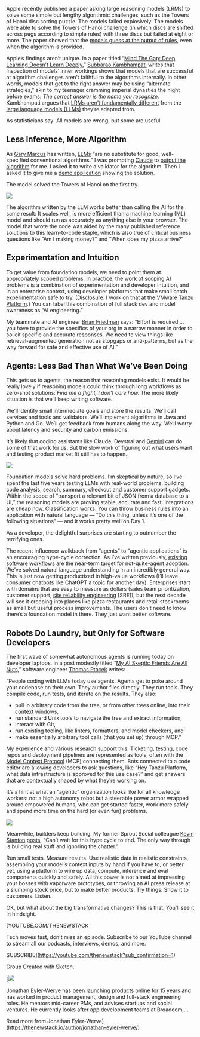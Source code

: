 Apple recently published a paper asking large reasoning models (LRMs) to solve some simple but lengthy algorithmic challenges, such as the Towers of Hanoi disc sorting puzzle. The models failed explosively. The models were able to solve the Towers of Hanoi challenge (in which discs are shifted across pegs according to simple rules) with three discs but failed at eight or more. The paper showed that the [models guess at the output of rules](https://www.anthropic.com/research/tracing-thoughts-language-model), even when the algorithm is provided.

Apple’s findings aren’t unique. In a paper titled “[Mind The Gap: Deep Learning Doesn’t Learn Deeply](https://arxiv.org/abs/2505.18623),” [Subbarao Kambhampati](https://www.linkedin.com/in/subbarao-kambhampati-3260708/) writes that inspection of models’ inner workings shows that models that are successful at algorithm challenges aren’t faithful to the algorithms internally. In other words, models that get to the right answer may be using “alternate strategies,” akin to my teenager cramming imperial dynasties the night before exams: *The correct answer is the name you recognize.* Kambhampati argues that [LRMs aren’t fundamentally different](https://arxiv.org/html/2504.09762v1) from the [large language models (LLMs)](https://thenewstack.io/what-is-a-large-language-model/) they’re adapted from.

As statisticians say: All models are wrong, but some are useful.

## Less Inference, More Algorithm

As [Gary Marcus](https://x.com/GaryMarcus) has written, [LLMs](https://thenewstack.io/why-large-language-models-wont-replace-human-coders/) “are no substitute for good, well-specified conventional algorithms.” I was prompting [Claude](https://thenewstack.io/claude-opus-4-with-claude-code-a-developer-walkthrough/) to [output the algorithm](https://claude.ai/public/artifacts/b49e1119-c0f9-479b-9678-32b73af32658) for me. I asked it to write a validator for the algorithm. Then I asked it to give me a [demo application](https://claude.ai/public/artifacts/01d5ee53-84b7-41b0-acae-c16585844ce8) showing the solution.

The model solved the Towers of Hanoi on the first try.

![](https://cdn.thenewstack.io/media/2025/06/f4176d34-image1.gif)

The algorithm written by the LLM works better than calling the AI for the same result: It scales well, is more efficient than a machine learning (ML) model and should run as accurately as anything else in your browser. The model that wrote the code was aided by the many published reference solutions to this learn-to-code staple, which is also true of critical business questions like “Am I making money?” and “When does my pizza arrive?”

## Experimentation and Intuition

To get value from foundation models, we need to point them at appropriately scoped problems. In practice, the work of scoping AI problems is a combination of experimentation and developer intuition, and in an enterprise context, using developer platforms that make small batch experimentation safe to try. (Disclosure: I work on that at the [VMware Tanzu Platform](https://www.vmware.com/products/app-platform/tanzu).) You can label this combination of full stack dev and model awareness as “AI engineering.”

My teammate and AI engineer [Brian Friedman](https://www.linkedin.com/in/bryanmfriedman?miniProfileUrn=urn%3Ali%3Afs_miniProfile%3AACoAAADmNKcBbSK382e8_UxUekKinr4fh1hKSO4&lipi=urn%3Ali%3Apage%3Ad_flagship3_search_srp_all%3BJ14Bs90tTseEVQMNKJNt0Q%3D%3D) says: “Effort is required … you have to provide the specifics of your org in a narrow manner in order to solicit specific and accurate responses. We need to view things like retrieval-augmented generation not as stopgaps or anti-patterns, but as the way forward for safe and effective use of AI.”

## Agents: Less Bad Than What We’ve Been Doing

This gets us to agents, the reason that reasoning models exist. It would be really lovely if reasoning models could think through long workflows as zero-shot solutions: *Find me a flight, I don’t care how.* The more likely situation is that we’ll keep writing software.

We’ll identify small intermediate goals and store the results. We’ll call services and tools and validators. We’ll implement algorithms in Java and Python and Go. We’ll get feedback from humans along the way. We’ll worry about latency and security and carbon emissions.

It’s likely that coding assistants like Claude, Devstral and [Gemini](https://thenewstack.io/gemini-all-you-need-to-know-about-googles-multimodal-ai/) can do some of that work for us. But the slow work of figuring out what users want and testing product market fit still has to happen.

![](https://cdn.thenewstack.io/media/2025/06/da41945e-image3.jpg)

Foundation models solve hard problems. I’m skeptical by nature, so I’ve spent the last five years testing LLMs with real-world problems, building code analysis, search, summary, checkout and customer support gadgets. Within the scope of “transport a relevant bit of JSON from a database to a UI,” the reasoning models are proving stable, accurate and fast. Integrations are cheap now. Classification works. You can throw business rules into an application with natural language — “Do this thing, unless it’s one of the following situations” — and it works pretty well on Day 1.

As a developer, the delightful surprises are starting to outnumber the terrifying ones.

The recent influencer walkback from “agents” to “agentic applications” is an encouraging hype-cycle correction. As I’ve written previously, [existing software workflows](https://thenewstack.io/ai-agents-why-workflows-are-the-llm-use-case-to-watch/) are the near-term target for not-quite-agent adoption. We’ve solved natural language understanding in an incredibly general way. This is just now getting productized in high-value workflows (I’ll leave consumer chatbots like ChatGPT a topic for another day). Enterprises start with domains that are easy to measure as dollars (sales team prioritization, customer support, [site reliability engineering](https://techdocs.broadcom.com/us/en/vmware-tanzu/cloudhealth/tanzu-cloudhealth/saas/tnz-cloudhealth/exploring-cloudhealth-new-experience-nx-intelligent-assist.html) [SRE]), but the next decade will see it creeping into places like pizza restaurants and retail stockrooms as small but useful process improvements. The users don’t need to know there’s a foundation model in there. They just want better software.

## Robots Do Laundry, but Only for Software Developers

The first wave of somewhat autonomous agents is running today on developer laptops. In a post modestly titled “[My AI Skeptic Friends Are All Nuts](https://fly.io/blog/youre-all-nuts/),” software engineer [Thomas Ptacek](https://x.com/tqbf) writes:

“​​People coding with LLMs today use agents. Agents get to poke around your codebase on their own. They author files directly. They run tools. They compile code, run tests, and iterate on the results. They also:

* pull in arbitrary code from the tree, or from other trees online, into their context windows,
* run standard Unix tools to navigate the tree and extract information,
* interact with Git,
* run existing tooling, like linters, formatters, and model checkers, and
* make essentially arbitrary tool calls (that you set up) through MCP.”

My experience and various [research](https://www.microsoft.com/en-us/research/publication/towards-effective-ai-support-for-developers-a-survey-of-desires-and-concerns/) [support](https://getdx.com/research/devex-what-actually-drives-productivity/) this. Ticketing, testing, code repos and deployment pipelines are represented as tools, often with the [Model Context Protocol](https://spring.io/blog/2024/12/11/spring-ai-mcp-announcement) (MCP) connecting them. Bots connected to a code editor are allowing developers to ask questions, like “Hey Tanzu Platform, what data infrastructure is approved for this use case?” and get answers that are contextually shaped by what they’re working on.

It’s a hint at what an “agentic” organization looks like for all knowledge workers: not a high autonomy robot but a steerable power armor wrapped around empowered humans, who can get started faster, work more safely and spend more time on the hard (or even fun) problems.

![](https://cdn.thenewstack.io/media/2025/06/6605e9c7-image2-1024x606.png)

Meanwhile, builders keep building. My former Sprout Social colleague [Kevin Stanton](https://www.linkedin.com/in/stantonk?miniProfileUrn=urn%3Ali%3Afsd_profile%3AACoAAABGMzoBFokCpvsb23c9PsRdBNjGFi1EXC8&lipi=urn%3Ali%3Apage%3Ad_flagship3_detail_base%3B6zFW9BHaRKiGbmXJfqdJgw%3D%3D) [posts](https://www.linkedin.com/posts/activity-7336172175130882048-41OL?utm_source=share&utm_medium=member_desktop&rcm=ACoAAACMg-oB-ggwAYzEbksUHvF-GZvbiThb9ZU), “Can’t wait for this hype cycle to end. The only way through is building real stuff and ignoring the chatter.”

Run small tests. Measure results. Use realistic data in realistic constraints, assembling your model’s context inputs by hand if you have to, or better yet, using a platform to wire up data, compute, inference and eval components quickly and safely. All this power is not aimed at impressing your bosses with vaporware prototypes, or throwing an AI press release at a slumping stock price, but to make better products. Try things. Show it to customers. Listen.

OK, but what about the big transformative changes? This is that. You’ll see it in hindsight.

[YOUTUBE.COM/THENEWSTACK

Tech moves fast, don't miss an episode. Subscribe to our YouTube
channel to stream all our podcasts, interviews, demos, and more.

SUBSCRIBE](https://youtube.com/thenewstack?sub_confirmation=1)

Group
Created with Sketch.

[![](https://cdn.thenewstack.io/media/2025/02/225ef326-jonathan-eyler-werve.jpg)

Jonathan Eyler-Werve has been launching products online for 15 years and has worked in product management, design and full-stack engineering roles. He mentors mid-career PMs, and advises startups and social ventures. He currently looks after app development teams at Broadcom,...

Read more from Jonathan Eyler-Werve](https://thenewstack.io/author/jonathan-eyler-werve/)